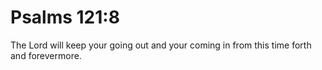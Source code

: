 # Psalms 121:8

The Lord will keep your going out and your coming in from this time forth and forevermore.
